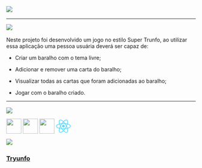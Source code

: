 <div align="start">

<img src="https://img.shields.io/static/v1?label=Projeto&message=Tryunfo &color=red&style=for-the-badge&logo=github"/>

---   

<img src="https://img.shields.io/static/v1?label=Finalidade&message=Contexto&color=blue&style=for-the-badge&logo=github"/>
<p> Neste projeto foi desenvolvido um jogo no estilo Super Trunfo, ao utilizar essa aplicação uma pessoa usuária deverá ser capaz de:

* Criar um baralho com o tema livre;

* Adicionar e remover uma carta do baralho;

* Visualizar todas as cartas que foram adicionadas ao baralho;

* Jogar com o baralho criado.
</p>


---   

<img align="center" src="https://img.shields.io/static/v1?label=Habilidades Aprendidas&message=Ferramentas e Tecnologias&color=yellow&style=for-the-badge&logo=github"/>
<p></p>
<img align="center" src="https://cdn.jsdelivr.net/gh/devicons/devicon/icons/html5/html5-original.svg" width="40" height="40"/> 
<img align="center" src="https://cdn.jsdelivr.net/gh/devicons/devicon/icons/css3/css3-original.svg" width="40" height="40"/> 
<img align="center" src="https://cdn.jsdelivr.net/gh/devicons/devicon/icons/javascript/javascript-original.svg" width="40" height="40"/>  
<img align="center" alt="Suelem-React" height="40" width="40" src="https://raw.githubusercontent.com/devicons/devicon/master/icons/react/react-original.svg">
<p></p> 

<img src="https://img.shields.io/static/v1?label=Link&message=Tryunfo&color=purple&style=for-the-badge&logo=github"/>

### <b> <a href="https://tryunfo-project-eosin.vercel.app/">Tryunfo</a> </b> <br>

</div>

<div align="center">


